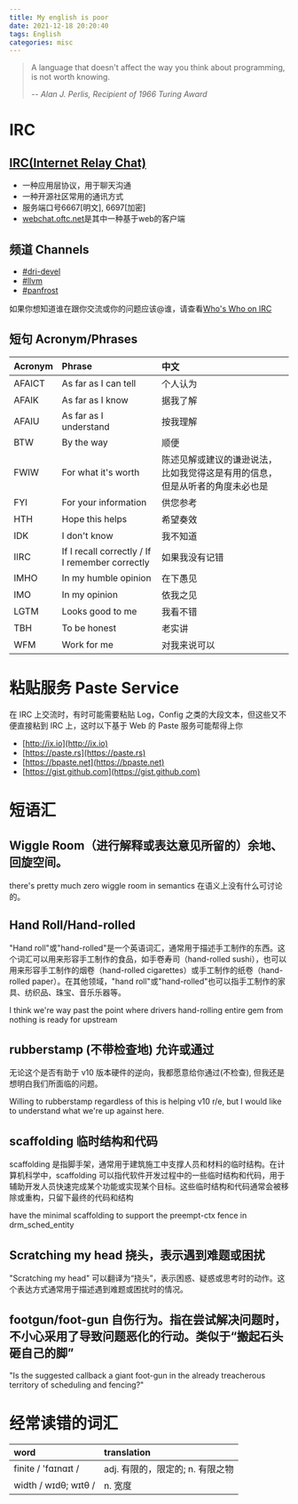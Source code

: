 ```yaml
---
title: My english is poor
date: 2021-12-18 20:20:40
tags: English
categories: misc
---
```


> A language that doesn't affect the way you think about programming, is not worth knowing.
>
> -- <cite>Alan J. Perlis, Recipient of 1966 Turing Award</cite>

<!--more-->

# IRC

## [IRC(Internet Relay Chat)](https://zh.wikipedia.org/wiki/IRC)

- 一种应用层协议，用于聊天沟通 
- 一种开源社区常用的通讯方式
- 服务端口号6667[明文], 6697[加密]
- [webchat.oftc.net](https://webchat.oftc.net/)是其中一种基于web的客户端

<!--more-->

## 频道 Channels

- [#dri-devel](https://webchat.oftc.net/)
- [#llvm](https://webchat.oftc.net/)
- [#panfrost](https://webchat.oftc.net/)

如果你想知道谁在跟你交流或你的问题应该@谁，请查看[Who's Who on IRC](https://dri.freedesktop.org/wiki/WhosWho/)

## 短句 Acronym/Phrases

| Acronym | Phrase | 中文 |
|:--------|:-------|:-----|
| AFAICT | As far as I can tell | 个人认为 |
| AFAIK | As far as I know | 据我了解 |
| AFAIU | As far as I understand | 按我理解 |
| BTW | By the way | 顺便 |
| FWIW | For what it's worth | 陈述见解或建议的谦逊说法，比如我觉得这是有用的信息，但是从听者的角度未必也是 |
| FYI | For your information | 供您参考 |
| HTH | Hope this helps | 希望奏效 |
| IDK | I don't know | 我不知道 |
| IIRC | If I recall correctly / If I remember correctly | 如果我没有记错 |
| IMHO | In my humble opinion | 在下愚见 |
| IMO | In my opinion | 依我之见 |
| LGTM | Looks good to me | 我看不错 |
| TBH | To be honest | 老实讲 |
| WFM | Work for me | 对我来说可以 |

# 粘贴服务 Paste Service

在 IRC 上交流时，有时可能需要粘贴 Log，Config 之类的大段文本，但这些又不便直接粘到 IRC 上，这时以下基于 Web 的 Paste 服务可能帮得上你

- [http://ix.io](http://ix.io)
- [https://paste.rs](https://paste.rs)
- [https://bpaste.net](https://bpaste.net)
- [https://gist.github.com](https://gist.github.com)

# 短语汇

## Wiggle Room（进行解释或表达意见所留的）余地、回旋空间。

there's pretty much zero wiggle room in semantics 在语义上没有什么可讨论的。

## Hand Roll/Hand-rolled

"Hand roll"或"hand-rolled"是一个英语词汇，通常用于描述手工制作的东西。这个词汇可以用来形容手工制作的食品，如手卷寿司（hand-rolled sushi），也可以用来形容手工制作的烟卷（hand-rolled cigarettes）或手工制作的纸卷（hand-rolled paper）。在其他领域，"hand roll"或"hand-rolled"也可以指手工制作的家具、纺织品、珠宝、音乐乐器等。

I think we're way past the point where drivers hand-rolling entire gem from nothing is ready for upstream

## rubberstamp (不带检查地) 允许或通过

无论这个是否有助于 v10 版本硬件的逆向，我都愿意给你通过(不检查), 但我还是想明白我们所面临的问题。

Willing to rubberstamp regardless of this is helping v10 r/e, but I would like to understand what we're up against here.

## scaffolding 临时结构和代码

scaffolding 是指脚手架，通常用于建筑施工中支撑人员和材料的临时结构。在计算机科学中，scaffolding 可以指代软件开发过程中的一些临时结构和代码，用于辅助开发人员快速完成某个功能或实现某个目标。这些临时结构和代码通常会被移除或重构，只留下最终的代码和结构

have the minimal scaffolding to support the preempt-ctx fence in drm_sched_entity

## Scratching my head 挠头，表示遇到难题或困扰

"Scratching my head" 可以翻译为“挠头”，表示困惑、疑惑或思考时的动作。这个表达方式通常用于描述遇到难题或困扰时的情况。

## footgun/foot-gun 自伤行为。指在尝试解决问题时，不小心采用了导致问题恶化的行动。类似于“搬起石头砸自己的脚”

"Is the suggested callback a giant foot-gun in the already treacherous territory of scheduling and fencing?"

# 经常读错的词汇

|  word                                   | translation                              |
|:----------------------------------------|:-----------------------------------------|
| finite / 'fɑɪnɑɪt /                     | adj. 有限的，限定的; n. 有限之物         |
| width  / wɪdθ; wɪtθ /                   | n. 宽度                                  |

